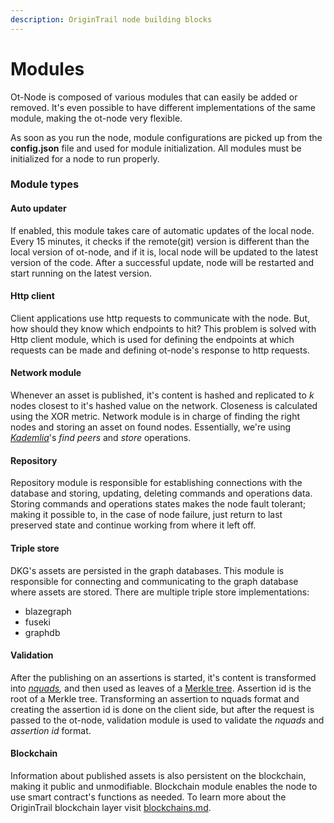 ```yaml
---
description: OriginTrail node building blocks
---
```


# Modules

Ot-Node is composed of various modules that can easily be added or removed. It's even possible to have different implementations of the same module, making the ot-node very flexible.

As soon as you run the node, module configurations are picked up from the **config.json** file and used for module initialization.  All modules must be initialized for a node to run properly.&#x20;

### Module types

#### Auto updater

If enabled, this module takes care of automatic updates of the local node. Every 15 minutes, it checks if the remote(git) version is different than the local version of ot-node, and if it is, local node will be updated to the latest version of the code. After a successful update, node will be restarted and start running on the latest version.&#x20;

#### Http client

Client applications use http requests to communicate with the node. But, how should they know which endpoints to hit? This problem is solved with Http client module, which is used for defining the endpoints at which requests can be made and defining ot-node's response to http requests.&#x20;

#### Network module

Whenever an asset is published,  it's content is hashed and replicated to _k_ nodes closest to it's hashed value on the network. Closeness is calculated using the XOR metric. Network module is in charge of finding the right nodes and storing an asset on found nodes. Essentially, we're using [_Kademlia_](https://en.wikipedia.org/wiki/Kademlia)'s _find peers_ and _store_ operations.&#x20;

#### Repository

Repository module is responsible for establishing connections with the database and storing, updating, deleting commands and operations data. Storing commands and operations states makes the node fault tolerant; making it possible to, in the case of node failure, just return to last preserved state and continue working from where it left off.&#x20;

#### Triple store

DKG's assets are persisted in the graph databases. This module is responsible for connecting and communicating to the graph database where assets are stored. There are multiple triple store implementations:

* blazegraph
* fuseki
* graphdb

#### Validation

After the publishing on an assertions is started, it's content is transformed into [_nquads_](https://www.w3.org/TR/n-quads/)_,_ and then used as leaves of a [Merkle tree](https://en.wikipedia.org/wiki/Merkle\_tree). Assertion id is the root of a Merkle tree. Transforming an assertion to nquads format and creating the assertion id is done on the client side, but after the request is passed to the ot-node, validation module is used to validate the _nquads_ and _assertion id_ format. &#x20;

#### Blockchain

Information about published assets is also persistent on the blockchain, making it public and unmodifiable. Blockchain module enables the node to use smart contract's functions as needed. To learn more about the OriginTrail blockchain layer visit [blockchains.md](../../general/blockchains.md "mention").
